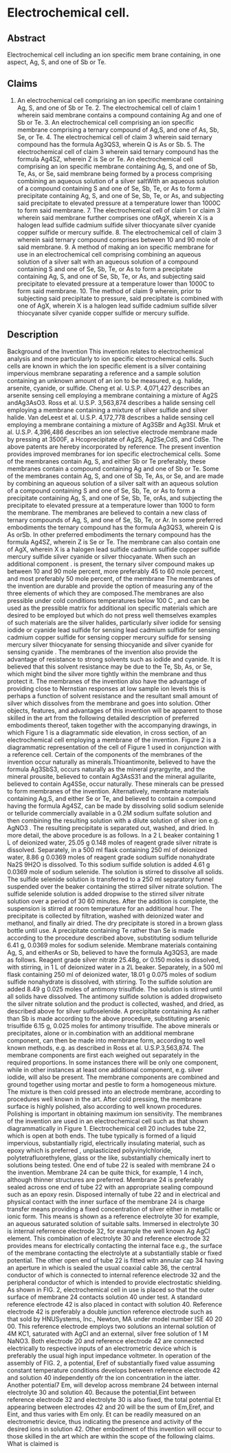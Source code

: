 # Electrochemical cell.

## Abstract
Electrochemical cell including an ion specific mem brane containing, in one aspect, Ag, S, and one of Sb or Te.

## Claims
1. An electrochemical cell comprising an ion specific membrane containing Ag, S, and one of Sb or Te. 2. The electrochemical cell of claim 1 wherein said membrane contains a compound containing Ag and one of Sb or Te. 3. An electrochemical cell comprising an ion specific membrane comprising a ternary compound of Ag,S, and one of As, Sb, Se, or Te. 4. The electrochemical cell of claim 3 wherein said ternary compound has the formula Ag3QS3, wherein Q is As or Sb. 5. The electrochemical cell of claim 3 wherein said ternary compound has the formula Ag4SZ, wherein Z is Se or Te. An electrochemical cell comprising an ion specific membrane containing Ag, S, and one of Sb, Te, As, or Se, said membrane being formed by a process comprising combining an aqueous solution of a silver saltWith an aqueous solution of a compound containing S and one of Se, Sb, Te, or As to form a precipitate containing Ag, S, and one of Se, Sb, Te, or As, and subjecting said precipitate to elevated pressure at a temperature lower than 1000C to form said membrane. 7. The electrochemical cell of claim 1 or claim 3 wherein said membrane further comprises one ofAgX, wherein X is a halogen lead sulfide cadmium sulfide silver thiocyanate silver cyanide copper sulfide or mercury sulfide. 8. The electrochemical cell of claim 3 wherein said ternary compound comprises between 10 and 90 mole of said membrane. 9. A method of making an ion specific membrane for use in an electrochemical cell comprising combining an aqueous solution of a silver salt with an aqueous solution of a compound containing S and one of Se, Sb, Te, or As to form a precipitate containing Ag, S, and one of Se, Sb, Te, or As, and subjecting said precipitate to elevated pressure at a temperature lower than 1000C to form said membrane. 10. The method of claim 9 wherein, prior to subjecting said precipitate to pressure, said precipitate is combined with one of AgX, wherein X is a halogen lead sulfide cadmium sulfide silver thiocyanate silver cyanide copper sulfide or mercury sulfide.

## Description
Background of the Invention This invention relates to electrochemical analysis and more particularly to ion specific electrochemical cells. Such cells are known in which the ion specific element is a silver containing impervious membrane separating a reference and a sample solution containing an unknown amount of an ion to be measured, e.g. halide, arsenite, cyanide, or sulfide. Cheng et al. U.S.P. 4,071,427 describes an arsenite sensing cell employing a membrane containing a mixture of Ag2S andAg3AsO3. Ross et al. U.S.P. 3,563,874 describes a halide sensing cell employing a membrane containing a mixture of silver sulfide and silver halide. Van deLeest et al. U.S.P. 4,172,778 describes a halide sensing cell employing a membrane containing a mixture of Ag3SBr and Ag3SI. Mruk et al. U.S.P. 4,396,486 describes an ion selective electrode membrane made by pressing at 3500F, a Hcoprecipitate of Ag2S, Ag2Se,CdS, and CdSe. The above patents are hereby incorporated by reference. The present invention provides improved membranes for ion specific electrochemical cells. Some of the membranes contain Ag, S, and either Sb or Te preferably, these membranes contain a compound containing Ag and one of Sb or Te. Some of the membranes contain Ag, S, and one of Sb, Te, As, or Se, and are made by combining an aqueous solution of a silver salt with an aqueous solution of a compound containing S and one of Se, Sb, Te, or As to form a precipitate containing Ag, S, and one of Se, Sb, Te, orAs, and subjecting the precipitate to elevated pressure at a temperature lower than 1000 to form the membrane. The membranes are believed to contain a new class of ternary compounds of Ag, S, and one of Se, Sb, Te, or Ar. In some preferred embodiments the ternary compound has the formula Ag3QS3, wherein Q is As orSb. In other preferred embodiments the ternary compound has the formula Ag4SZ, wherein Z is Se or Te. The membrane can also contain one of AgX, wherein X is a halogen lead sulfide cadmium sulfide copper sulfide mercury sulfide silver cyanide or silver thiocyanate. When such an additional component . is present, the ternary silver compound makes up between 10 and 90 mole percent, more preferably 45 to 60 mole percent, and most preferably 50 mole percent, of the membrane The membranes of the invention are durable and provide the option of measuring any of the three elements of which they are composed.The membranes are also pressible under cold conditions temperatures below 100 C , and can be used as the pressible matrix for additional ion specific materials which are desired to be employed but which do not press well themselves examples of such materials are the silver halides, particularly silver iodide for sensing iodide or cyanide lead sulfide for sensing lead cadmium sulfide for sensing cadmium copper sulfide for sensing copper mercury sulfide for sensing mercury silver thiocyanate for sensing thiocyanide and silver cyanide for sensing cyanide . The membranes of the invention also provide the advantage of resistance to strong solvents such as iodide and cyanide. It is believed that this solvent resistance may be due to the Te, Sb, As, or Se, which might bind the silver more tightly within the membrane and thus protect it. The membranes of the invention also have the advantage of providing close to Nernstian responses at low sample ion levels this is perhaps a function of solvent resistance and the resultant small amount of silver which dissolves from the membrane and goes into solution. Other objects, features, and advantages of this invention will be apparent to those skilled in the art from the following detailed description of preferred embodiments thereof, taken together with the accompanying drawings, in which Figure 1 is a diagrammatic side elevation, in cross section, of an electrochemical cell employing a membrane of the invention. Figure 2 is a diagrammatic representation of the cell of Figure 1 used in conjunction with a reference cell. Certain of the components of the membranes of the invention occur naturally as minerals.Thioantimonite, believed to have the formula Ag3SbS3, occurs naturally as the mineral pyrargyrite, and the mineral prousite, believed to contain Ag3AsS31 and the mineral aguilarite, believed to contain Ag4SSe, occur naturally. These minerals can be pressed to form membranes of the invention. Alternatively, membrane materials containing Ag,S, and either Se or Te, and believed to contain a compound having the formula Ag4SZ, can be made by dissolving solid sodium selenide or telluride commercially available in a 0.2M sodium sulfate solution and then combining the resulting solution with a dilute solution of silver ion e.g. AgNO3 . The resulting precipitate is separated out, washed, and dried. In more detail, the above procedure is as follows. In a 2 L beaker containing 1 L of deionized water, 25.05 g 0.148 moles of reagent grade silver nitrate is dissolved. Separately, in a 500 ml flask containing 250 ml of deionized water, 8.86 g 0.0369 moles of reagent grade sodium sulfide nonahydrate Na2S 9H2O is dissolved. To this sodium sulfide solution is added 4.61 g 0.0369 mole of sodium selenide. The solution is stirred to dissolve all solids. The sulfide selenide solution is transferred to a 250 ml separatory funnel suspended over the beaker containing the stirred silver nitrate solution. The sulfide selenide solution is added dropwise to the stirred silver nitrate solution over a period of 30 60 minutes. After the addition is complete, the suspension is stirred at room temperature for an additional hour. The precipitate is collected by filtration, washed with deionized water and methanol, and finally air dried. The dry precipitate is stored in a brown glass bottle until use. A precipitate containing Te rather than Se is made according to the procedure described above, substituting sodium telluride 6.41 g, 0.0369 moles for sodium selenide. Membrane materials containing Ag, S, and eitherAs or Sb, believed to have the formula Ag3QS3, are made as follows. Reagent grade silver nitrate 25.48g, or 0.150 moles is dissolved, with stirring, in 1 L of deionized water in a 2L beaker. Separately, in a 500 ml flask containing 250 ml of deionized water, 18.01 g 0.075 moles of sodium sulfide nonahydrate is dissolved, with stirring. To the sulfide solution are added 8.49 g 0.025 moles of antimony trisulfide. The solution is stirred until all solids have dissolved. The antimony sulfide solution is added dropwiseto the silver nitrate solution and the product is collected, washed, and dried, as described above for silver sulfoselenide. A precipitate containing As rather than Sb is made according to the above procedure, substituting arsenic trisulfide 6.15 g, 0.025 moles for antimony trisulfide. The above minerals or precipitates, alone or in.combination with an additional membrane component, can then be made into membrane form, according to well known methods, e.g. as described in Ross et al. U.S.P.3,563,874. The membrane components are first each weighed out separately in the required proportions. In some instances there will be only one component, while in other instances at least one additional component, e.g. silver iodide, will also be present. The membrane components are combined and ground together using mortar and pestle to form a homogeneous mixture. The mixture is then cold pressed into an electrode membrane, according to procedures well known in the art. After cold pressing, the membrane surface is highly polished, also according to well known procedures. Polishing is important in obtaining maximum ion sensitivity. The membranes of the invention are used in an electrochemical cell such as that shown diagrammatically in Figure 1. Electrochemical cell 20 includes tube 22, which is open at both ends. The tube typically is formed of a liquid impervious, substantially rigid, electrically insulating material, such as epoxy which is preferred , unplasticized polyvinylchloride, polytetrafluorethylene, glass or the like, substantially chemically inert to solutions being tested. One end of tube 22 is sealed with membrane 24 o the invention. Membrane 24 can be quite thick, for example, 1 4 inch, although thinner structures are preferred. Membrane 24 is preferably sealed across one end of tube 22 with an appropriate sealing compound such as an epoxy resin. Disposed internally of tube 22 and in electrical and physical contact with the inner surface of the membrane 24 is charge transfer means providing a fixed concentration of silver either in metallic or ionic form. This means is shown as a reference electrolyte 30 for example, an aqueous saturated solution of suitable salts. Immersed in electrolyte 30 is internal referrence electrode 32, for example the well known Ag AgCl element. This combination of electrolyte 30 and reference electrode 32 provides means for electrically contacting the internal face e.g., the surface of the membrane contacting the electrolyte at a substantially stable or fixed potential. The other open end of tube 22 is fitted witn annular cap 34 having an aperture in which is sealed the usual coaxial cable 36, the central conductor of which is connected to internal reference electrode 32 and the peripheral conductor of which is intended to provide electrostatic shielding. As shown in FIG. 2, electrochemical cell in use is placed so that the outer surface of membrane 24 contacts solution 40 under test. A standard reference electrode 42 is also placed in contact with solution 40. Reference electrode 42 is preferably a double junction reference electrode such as that sold by HNUSystems, Inc., Newton, MA under model number ISE 40 20 00. This reference electrode employs two solutions an internal solution of 4M KC1, saturated with AgCl and an external, silver free solution of 1 M NaNO3. Both electrode 20 and reference electrode 42 are connected electrically to respective inputs of an electrometric device which is preferably the usual high input impedance voltmeter. In operation of the assembly of FIG. 2, a potential, Eref of substantially fixed value assuming constant temperature conditions develops between reference electrode 42 and solution 40 independently ofr the ion concentration in the iatter. Another potential7 Em, will develop across membrane 24 between internal electrolyte 30 and solution 40. Because the potential,Eint between reference electrode 32 and electrolyte 30 is also fixed, the total potential Et appearing between electrodes 42 and 20 will be the sum of Em,Eref, and Eint, and thus varies with Em only. Et can be readily measured on an electrometric device, thus indicating the presence and activity of the desired ions in solution 42. Other embodiment of this invention will occur to those skilled in the art which are within the scope of the following claims. What is claimed is